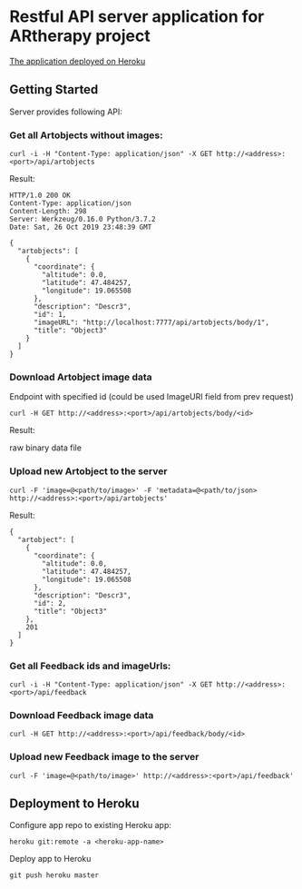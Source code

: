 # Restful API server application for ARtherapy project

[The application deployed on Heroku](https://artherapy.herokuapp.com/)


## Getting Started

Server provides following API:

### Get all Artobjects without images:

```
curl -i -H "Content-Type: application/json" -X GET http://<address>:<port>/api/artobjects
```

Result:

```
HTTP/1.0 200 OK
Content-Type: application/json
Content-Length: 298
Server: Werkzeug/0.16.0 Python/3.7.2
Date: Sat, 26 Oct 2019 23:48:39 GMT

{
  "artobjects": [
    {
      "coordinate": {
        "altitude": 0.0, 
        "latitude": 47.484257, 
        "longitude": 19.065508
      }, 
      "description": "Descr3", 
      "id": 1, 
      "imageURL": "http://localhost:7777/api/artobjects/body/1", 
      "title": "Object3"
    }
  ]
}

```



### Download Artobject image data

Endpoint with specified id (could be used ImageURI field from prev request)

```
curl -H GET http://<address>:<port>/api/artobjects/body/<id>
```

Result:

raw binary data file

### Upload new Artobject to the server

```
curl -F 'image=@<path/to/image>' -F 'metadata=@<path/to/json> http://<address>:<port>/api/artobjects'
```

Result:

```
{
  "artobject": [
    {
      "coordinate": {
        "altitude": 0.0, 
        "latitude": 47.484257, 
        "longitude": 19.065508
      }, 
      "description": "Descr3", 
      "id": 2, 
      "title": "Object3"
    }, 
    201
  ]
}

```

### Get all Feedback ids and imageUrls:

```
curl -i -H "Content-Type: application/json" -X GET http://<address>:<port>/api/feedback
```

### Download Feedback image data

```
curl -H GET http://<address>:<port>/api/feedback/body/<id>
```

### Upload new Feedback image to the server

```
curl -F 'image=@<path/to/image>' http://<address>:<port>/api/feedback'
```

## Deployment to Heroku

Configure app repo to existing Heroku app:

```
heroku git:remote -a <heroku-app-name>
```

Deploy app to Heroku

```
git push heroku master
```
